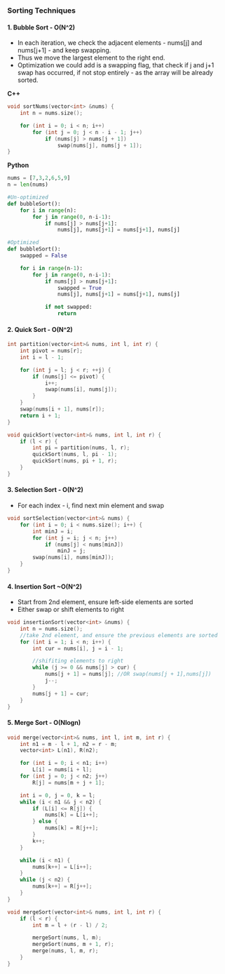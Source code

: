 ### Sorting Techniques

#### 1. Bubble Sort - O(N^2)
- In each iteration, we check the adjacent elements - nums[j] and nums[j+1] - and keep swapping.
- Thus we move the largest element to the right end.
- Optimization we could add is a swapping flag, that check if j and j+1 swap has occurred, if not stop entirely - as the array will be already sorted.

**C++**
```cpp
void sortNums(vector<int> &nums) {
    int n = nums.size();

    for (int i = 0; i < n; i++)
        for (int j = 0; j < n - i - 1; j++)
            if (nums[j] > nums[j + 1])
                swap(nums[j], nums[j + 1]);
}
```

**Python**
```python
nums = [7,3,2,6,5,9]
n = len(nums)

#Un-optimized
def bubbleSort():
    for i in range(n):
        for j in range(0, n-i-1):
            if nums[j] > nums[j+1]:
                nums[j], nums[j+1] = nums[j+1], nums[j]

#Optimized
def bubbleSort():
    swapped = False

    for i in range(n-1):
        for j in range(0, n-i-1):
            if nums[j] > nums[j+1]:
                swapped = True
                nums[j], nums[j+1] = nums[j+1], nums[j]

            if not swapped:
                return
```

#### 2. Quick Sort - O(N^2)

```cpp
int partition(vector<int>& nums, int l, int r) {
    int pivot = nums[r];
    int i = l - 1;

    for (int j = l; j < r; ++j) {
        if (nums[j] <= pivot) {
            i++;
            swap(nums[i], nums[j]);
        }
    }
    swap(nums[i + 1], nums[r]);
    return i + 1;
}

void quickSort(vector<int>& nums, int l, int r) {
    if (l < r) {
        int pi = partition(nums, l, r);
        quickSort(nums, l, pi - 1);
        quickSort(nums, pi + 1, r);
    }
}
```

#### 3. Selection Sort - O(N^2)
* For each index - i, find next min element and swap
```cpp
void sortSelection(vector<int>& nums) {
    for (int i = 0; i < nums.size(); i++) {
        int minJ = i;
        for (int j = i; j < n; j++)
            if (nums[j] < nums[minJ])
                minJ = j;
        swap(nums[i], nums[minJ]);
    }
}
```

#### 4. Insertion Sort ~O(N^2)
* Start from 2nd element, ensure left-side elements are sorted
* Either swap or shift elements to right

```cpp
void insertionSort(vector<int> &nums) {
    int n = nums.size();
    //take 2nd element, and ensure the previous elements are sorted
    for (int i = 1; i < n; i++) {
        int cur = nums[i], j = i - 1;

        //shifiting elements to right
        while (j >= 0 && nums[j] > cur) {
            nums[j + 1] = nums[j]; //OR swap(nums[j + 1],nums[j])
            j--;
        }
        nums[j + 1] = cur;
    }
}
```

#### 5. Merge Sort - O(Nlogn)

```cpp
void merge(vector<int>& nums, int l, int m, int r) {
    int n1 = m - l + 1, n2 = r - m;
    vector<int> L(n1), R(n2);

    for (int i = 0; i < n1; i++)
        L[i] = nums[i + l];
    for (int j = 0; j < n2; j++)
        R[j] = nums[m + j + 1];

    int i = 0, j = 0, k = l;
    while (i < n1 && j < n2) {
        if (L[i] <= R[j]) {
            nums[k] = L[i++];
        } else {
            nums[k] = R[j++];
        }
        k++;
    }

    while (i < n1) {
        nums[k++] = L[i++];
    }
    while (j < n2) {
        nums[k++] = R[j++];
    }
}

void mergeSort(vector<int>& nums, int l, int r) {
    if (l < r) {
        int m = l + (r - l) / 2;

        mergeSort(nums, l, m);
        mergeSort(nums, m + 1, r);
        merge(nums, l, m, r);
    }
}
```
